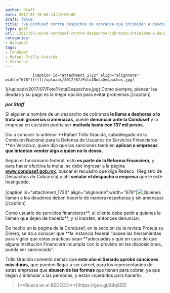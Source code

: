 ```yaml
---
author: Staff
date: 2017-07-10 06:14:23+00:00
draft: false
title: "Va Condusef contra despachos de cobranza que intimiden a deudores"
type: post
url: /2017/07/10/va-condusef-contra-despachos-cobranza-intimiden-a-deudores/
categories:
- Nacional
tags:
- Condusef
- Rafael Trillo Gracida
- Veracruz
---
```



				[caption id="attachment_1722" align="alignnone" width="678"][![](/uploads/2017/07/Foto1NotaDespachos.jpg)
](/uploads/2017/07/Foto1NotaDespachos.jpg) Como siempre, planear las deudas y su pago es la mejor opción para evitar problemas.[/caption]

_**por Staff**_

Si alguien a nombre de un despacho de cobranza **le llama a deshoras o lo trata con groserías o amenazas**, puede **denunciar ante la Condusef** y la empresa en cuestión podría ser **multada hasta con 137 mil pesos.**

Dio a conocer lo anterior **Rafael Trillo Gracida, subdelegado de la Comisión Nacional para la Defensa de Usuarios de Servicios Financieros **en Veracruz, quien dijo que las sanciones también **aplican a empresas que intentan vender algo a quien no lo desea.**

Según el funcionario federal, esto **es parte de la Reforma Financiera**, y para hacer efectiva la multa, se debe ingresar a la página **www.condusef.gob.mx**, buscar el recuadro que diga Redeco  (Registro de Despachos de Cobranza) y ahí **señalar el despacho o empresa** que le esté hostigando.

[caption id="attachment_1723" align="alignnone" width="678"][![](/uploads/2017/07/Foto2NotaDespachos.jpg)
](/uploads/2017/07/Foto2NotaDespachos.jpg) Quienes llamen a los deudores deben hacerlo de manera respetuosa y sin amenazar.[/caption]

Como usuario de servicios financieros**, el cliente debe pedir a quienes le llamen que dejen de hacerlo**, y si insisten, entonces denunciar.

De hecho en la página de la Condusef, en la sección de la revista Proteja su Dinero, se da a conocer que **la instancia federal “posee las herramientas para vigilar que estas prácticas sean **adecuadas y que en caso de que alguna Institución Financiera incumpla con lo previsto en las disposiciones, pueda ser sancionada”.

Trillo Gracida comentó demás que **este año el Senado aprobó sanciones más duras,** que pueden llegar a ser cárcel, para los representantes de estas empresas que **abusen de las formas** que tienen para cobrar, ya que llegan a intimidar a las personas, y están impedidos para hacerlo.


<blockquote>[**Busca en el REDECO:**](https://goo.gl/9Bq95Z)</blockquote>


		
